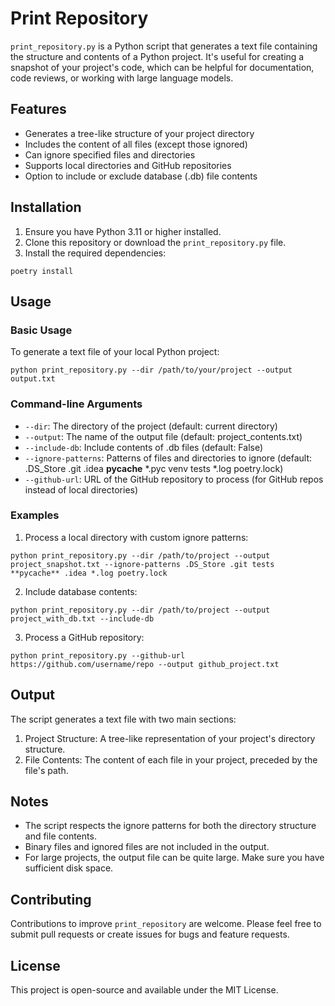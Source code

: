 # Print Repository

`print_repository.py` is a Python script that generates a text file containing the structure and contents of a Python project. It's useful for creating a snapshot of your project's code, which can be helpful for documentation, code reviews, or working with large language models.

## Features

- Generates a tree-like structure of your project directory
- Includes the content of all files (except those ignored)
- Can ignore specified files and directories
- Supports local directories and GitHub repositories
- Option to include or exclude database (.db) file contents

## Installation

1. Ensure you have Python 3.11 or higher installed.
2. Clone this repository or download the `print_repository.py` file.
3. Install the required dependencies:

```
poetry install
```

## Usage

### Basic Usage

To generate a text file of your local Python project:

```
python print_repository.py --dir /path/to/your/project --output output.txt
```

### Command-line Arguments

- `--dir`: The directory of the project (default: current directory)
- `--output`: The name of the output file (default: project_contents.txt)
- `--include-db`: Include contents of .db files (default: False)
- `--ignore-patterns`: Patterns of files and directories to ignore (default: .DS_Store .git .idea __pycache__ *.pyc venv tests *.log poetry.lock)
- `--github-url`: URL of the GitHub repository to process (for GitHub repos instead of local directories)

### Examples

1. Process a local directory with custom ignore patterns:

```
python print_repository.py --dir /path/to/project --output project_snapshot.txt --ignore-patterns .DS_Store .git tests **pycache** .idea *.log poetry.lock
```

2. Include database contents:

```
python print_repository.py --dir /path/to/project --output project_with_db.txt --include-db
```

3. Process a GitHub repository:

```
python print_repository.py --github-url https://github.com/username/repo --output github_project.txt
```

## Output

The script generates a text file with two main sections:

1. Project Structure: A tree-like representation of your project's directory structure.
2. File Contents: The content of each file in your project, preceded by the file's path.

## Notes

- The script respects the ignore patterns for both the directory structure and file contents.
- Binary files and ignored files are not included in the output.
- For large projects, the output file can be quite large. Make sure you have sufficient disk space.

## Contributing

Contributions to improve `print_repository` are welcome. Please feel free to submit pull requests or create issues for bugs and feature requests.

## License

This project is open-source and available under the MIT License.